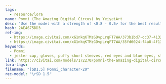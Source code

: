 ```yaml
---
tags:
  - resource/lora
name: Pomni (The Amazing Digital Circus) by YeiyeiArt
desc: "Use the model with a strength of <0.8 - 0.5> for the best results, and don't forget to add the summoning tag: \"Pomni."
hash: 2AE4675DD3
ref-img:
  - https://image.civitai.com/xG1nkqKTMzGDvpLrqFT7WA/373b1bd7-cc37-4132-8514-00cdb6b33ec7/width=450/Title.jpeg
  - https://image.civitai.com/xG1nkqKTMzGDvpLrqFT7WA/35fd6024-f4a8-4f13-a753-fb2f8b7a208c/width=450/00169-1988249470.jpeg
keywords:
  - Pomni
  - jester cap, gloves, puffy short sleeves, red eyes and blue eyes, striped
link: https://civitai.com/models/172270/pomni-the-amazing-digital-circus-by-yeiyeiart
lora-tags: 
filename: "[SD1.5] Pomni_character-20"
rec-model: "\rSD 1.5"
---
```

